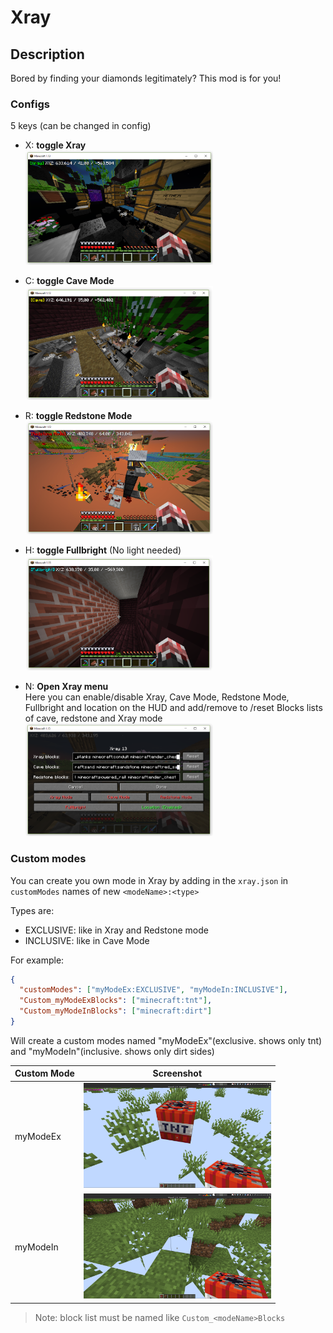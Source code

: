 # Xray

## Description

Bored by finding your diamonds legitimately? This mod is for you!

### Configs
5 keys (can be changed in config)

- X: **toggle Xray**<br/>
    <img src="docs/assets/screens/1.png" width="300px">

- C: **toggle Cave Mode**<br/>
    <img src="docs/assets/screens/2.png" width="300px">

- R: **toggle Redstone Mode**<br/>
    <img src="docs/assets/screens/3.png" width="300px">

- H: **toggle Fullbright** (No light needed)<br/>
    <img src="docs/assets/screens/4.png" width="300px">

- N: **Open Xray menu**<br/>
    Here you can enable/disable Xray, Cave Mode, Redstone Mode, Fullbright and 
    location on the HUD and add/remove to /reset Blocks lists of cave, redstone and Xray mode<br/>
    <img src="docs/assets/screens/5.png" width="300px">

### Custom modes
You can create you own mode in Xray by adding in the `xray.json` in `customModes` names of new `<modeName>:<type>`

Types are:
- EXCLUSIVE: like in Xray and Redstone mode
- INCLUSIVE: like in Cave Mode

For example:
```json
{
  "customModes": ["myModeEx:EXCLUSIVE", "myModeIn:INCLUSIVE"],
  "Custom_myModeExBlocks": ["minecraft:tnt"],
  "Custom_myModeInBlocks": ["minecraft:dirt"]
}
```

Will create a custom modes named "myModeEx"(exclusive. shows only tnt) and "myModeIn"(inclusive. shows only dirt sides)

| Custom Mode | Screenshot                     |
|-------------|--------------------------------|
| myModeEx    | <img src="docs/assets/screens/6.png" width="300px"> |
| myModeIn    | <img src="docs/assets/screens/7.png" width="300px"> |

> Note: block list must be named like `Custom_<modeName>Blocks`


